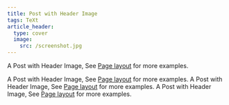 ```yaml
---
title: Post with Header Image
tags: TeXt
article_header:
  type: cover
  image:
    src: /screenshot.jpg
---
```


A Post with Header Image, See [Page layout](https://tianqi.name/jekyll-TeXt-theme/samples.html#page-layout) for more examples.

A Post with Header Image, See [Page layout](https://tianqi.name/jekyll-TeXt-theme/samples.html#page-layout) for more examples.
A Post with Header Image, See [Page layout](https://tianqi.name/jekyll-TeXt-theme/samples.html#page-layout) for more examples.
A Post with Header Image, See [Page layout](https://tianqi.name/jekyll-TeXt-theme/samples.html#page-layout) for more examples.

<!--more-->
